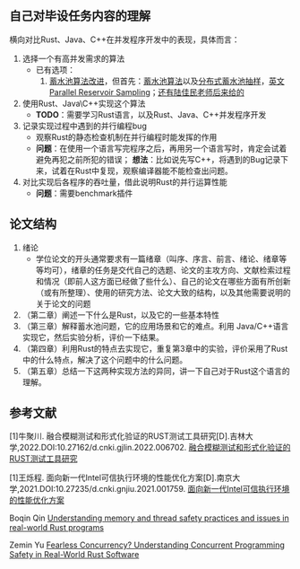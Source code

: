 ## 自己对毕设任务内容的理解

横向对比Rust、Java、C++在并发程序开发中的表现，具体而言：

1. 选择一个有高并发需求的算法
   - 已有选项：
       1. [蓄水池算法改进](https://rustmagazine.github.io/rust_magazine_2021/chapter_3/reservoir.html)，但首先：[蓄水池算法](https://blog.csdn.net/weixin_40548136/article/details/119033236)以及[分布式蓄水池抽样](https://wenku.baidu.com/view/a94519941937f111f18583d049649b6648d70907.html?_wkts_=1676462010606&bdQuery=%E5%88%86%E5%B8%83%E5%BC%8F%E8%93%84%E6%B0%B4%E6%B1%A0)，[英文Parallel Reservoir Sampling](https://ballsandbins.wordpress.com/2014/04/13/distributedparallel-reservoir-sampling/)；[还有陆佳民老师后来给的](https://www.cnblogs.com/snowInPluto/p/5996269.html)
2. 使用Rust、Java\C++实现这个算法
   - **TODO**：需要学习Rust语言，以及Rust、Java、C++并发程序开发
3. 记录实现过程中遇到的并行编程bug
   - 观察Rust的静态检查机制在并行编程时能发挥的作用
   - **问题**：在使用一个语言写完程序之后，再用另一个语言写时，肯定会试着避免再犯之前所犯的错误；
   **想法**：比如说先写C++，将遇到的Bug记录下来，试着在Rust中复现，观察编译器能不能检查出问题。
4. 对比实现后各程序的吞吐量，借此说明Rust的并行运算性能
   - **问题**：需要benchmark插件

## 论文结构

1.  绪论
     - 学位论文的开头通常要求有一篇绪章（叫序、序言、前言、绪论、绪章等等均可），绪章的任务是交代自己的选题、论文的主攻方向、文献检索过程和情况（即前人这方面已经做了些什么）、自己的论文在哪些方面有所创新（或有所整理）、使用的研究方法、论文大致的结构，以及其他需要说明的关于论文的问题
2. （第二章）阐述一下什么是Rust，以及它的一些基本特性
3. （第三章）解释蓄水池问题，它的应用场景和它的难点。利用 Java/C++语言实现它，然后实验分析，评价一下结果。
4. （第四章）利用Rust的特点去实现它，重复第3章中的实验，评价采用了Rust中的什么特点，解决了这个问题中的什么问题。
5. （第五章）总结一下这两种实现方法的异同，讲一下自己对于Rust这个语言的理解。

## 参考文献

[1]牛聚川. 融合模糊测试和形式化验证的RUST测试工具研究[D].吉林大学,2022.DOI:10.27162/d.cnki.gjlin.2022.006702.
[融合模糊测试和形式化验证的RUST测试工具研究](https://kns.cnki.net/kcms2/article/abstract?v=3uoqIhG8C475KOm_zrgu4lQARvep2SAkaWjBDt8_rTOnKA7PWSN5MAiGvsL0GgGX4AE5CZkfp7AR-d4jsipMR-AAOV4Xg1Ur&uniplatform=NZKPT&src=copy)

[1]王烁程. 面向新一代Intel可信执行环境的性能优化方案[D].南京大学,2021.DOI:10.27235/d.cnki.gnjiu.2021.001759.
[面向新一代Intel可信执行环境的性能优化方案](https://kns.cnki.net/kcms2/article/abstract?v=3uoqIhG8C475KOm_zrgu4lQARvep2SAkueNJRSNVX-zc5TVHKmDNkpyGYYlHfSz4tv0PUMN5VRrh0fvY7P2SCstNKWM2Jj30&uniplatform=NZKPT&src=copy)

Boqin Qin
[Understanding memory and thread safety practices and issues in real-world Rust programs](http://dl-acm-org-s.vpn.hhu.edu.cn:8118/doi/10.1145/3385412.3386036)

Zemin Yu
[Fearless Concurrency? Understanding Concurrent Programming Safety in Real-World Rust Software](http://schlr-cnki-net-s.vpn.hhu.edu.cn:8118/en/Detail/index/GARJ2019/DBLP35B70D2660E454024D4ED3640E071E9B)